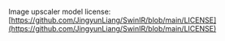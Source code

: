 Image upscaler model license: [https://github.com/JingyunLiang/SwinIR/blob/main/LICENSE](https://github.com/JingyunLiang/SwinIR/blob/main/LICENSE)
